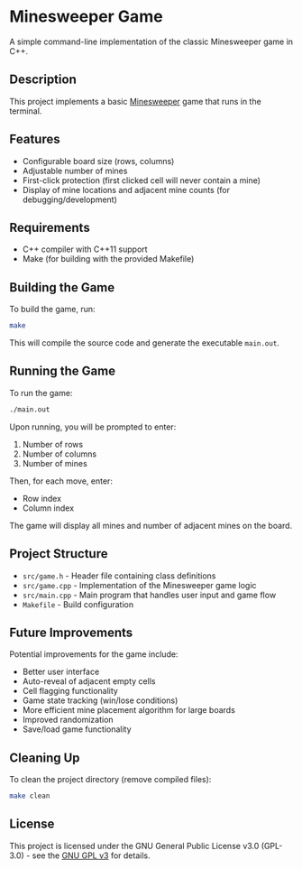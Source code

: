 # Minesweeper Game

A simple command-line implementation of the classic Minesweeper game in C++.

## Description

This project implements a basic [Minesweeper](https://en.wikipedia.org/wiki/Minesweeper_(video_game)) game that runs in the terminal.

## Features

- Configurable board size (rows, columns)
- Adjustable number of mines
- First-click protection (first clicked cell will never contain a mine)
- Display of mine locations and adjacent mine counts (for debugging/development)

## Requirements

- C++ compiler with C++11 support
- Make (for building with the provided Makefile)

## Building the Game

To build the game, run:

```bash
make
```

This will compile the source code and generate the executable `main.out`.

## Running the Game

To run the game:

```bash
./main.out
```

Upon running, you will be prompted to enter:
1. Number of rows
2. Number of columns
3. Number of mines

Then, for each move, enter:
- Row index
- Column index

The game will display all mines and number of adjacent mines on the board.

## Project Structure

- `src/game.h` - Header file containing class definitions
- `src/game.cpp` - Implementation of the Minesweeper game logic
- `src/main.cpp` - Main program that handles user input and game flow
- `Makefile` - Build configuration

## Future Improvements

Potential improvements for the game include:
- Better user interface
- Auto-reveal of adjacent empty cells
- Cell flagging functionality
- Game state tracking (win/lose conditions)
- More efficient mine placement algorithm for large boards
- Improved randomization
- Save/load game functionality

## Cleaning Up

To clean the project directory (remove compiled files):

```bash
make clean
```

## License

This project is licensed under the GNU General Public License v3.0 (GPL-3.0) - see the [GNU GPL v3](https://www.gnu.org/licenses/gpl-3.0.en.html) for details.
